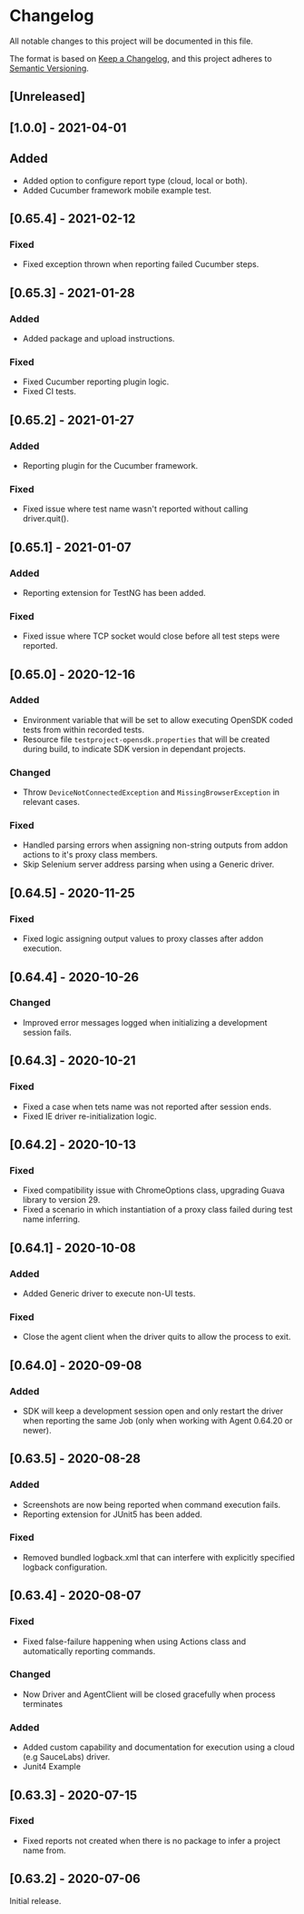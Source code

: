 # Changelog
All notable changes to this project will be documented in this file.

The format is based on [Keep a Changelog](https://keepachangelog.com/en/1.0.0/),
and this project adheres to [Semantic Versioning](https://semver.org/spec/v2.0.0.html).

## [Unreleased]

## [1.0.0] - 2021-04-01

## Added

- Added option to configure report type (cloud, local or both).
- Added Cucumber framework mobile example test.

## [0.65.4] - 2021-02-12

### Fixed

- Fixed exception thrown when reporting failed Cucumber steps.

## [0.65.3] - 2021-01-28

### Added

- Added package and upload instructions.

### Fixed

- Fixed Cucumber reporting plugin logic.
- Fixed CI tests.

## [0.65.2] - 2021-01-27

### Added

- Reporting plugin for the Cucumber framework.

### Fixed

- Fixed issue where test name wasn't reported without calling driver.quit().

## [0.65.1] - 2021-01-07

### Added

- Reporting extension for TestNG has been added.

### Fixed

- Fixed issue where TCP socket would close before all test steps were reported.

## [0.65.0] - 2020-12-16

### Added

- Environment variable that will be set to allow executing OpenSDK coded tests from within recorded tests.
- Resource file `testproject-opensdk.properties` that will be created during build, to indicate SDK version in dependant projects. 

### Changed

- Throw `DeviceNotConnectedException` and `MissingBrowserException` in relevant cases.
### Fixed

- Handled parsing errors when assigning non-string outputs from addon actions to it's proxy class members.
- Skip Selenium server address parsing when using a Generic driver.
## [0.64.5] - 2020-11-25

### Fixed

- Fixed logic assigning output values to proxy classes after addon execution.

## [0.64.4] - 2020-10-26

### Changed

- Improved error messages logged when initializing a development session fails.

## [0.64.3] - 2020-10-21

### Fixed

- Fixed a case when tets name was not reported after session ends.
- Fixed IE driver re-initialization logic.

## [0.64.2] - 2020-10-13

### Fixed

- Fixed compatibility issue with ChromeOptions class, upgrading Guava library to version 29.
- Fixed a scenario in which instantiation of a proxy class failed during test name inferring.

## [0.64.1] - 2020-10-08

### Added 

- Added Generic driver to execute non-UI tests.

### Fixed

- Close the agent client when the driver quits to allow the process to exit.

## [0.64.0] - 2020-09-08

### Added 

- SDK will keep a development session open and only restart the driver when reporting the same Job (only when working with Agent 0.64.20 or newer).

## [0.63.5] - 2020-08-28

### Added 

- Screenshots are now being reported when command execution fails.
- Reporting extension for JUnit5 has been added.

### Fixed

- Removed bundled logback.xml that can interfere with explicitly specified logback configuration.

## [0.63.4] - 2020-08-07

### Fixed 

- Fixed false-failure happening when using Actions class and automatically reporting commands.

### Changed

- Now Driver and AgentClient will be closed gracefully when process terminates

### Added

- Added custom capability and documentation for execution using a cloud (e.g SauceLabs) driver.
- Junit4 Example

## [0.63.3] - 2020-07-15

### Fixed 

- Fixed reports not created when there is no package to infer a project name from.

## [0.63.2] - 2020-07-06

Initial release.
